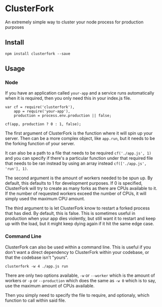 # ClusterFork

An extremely simple way to cluster your node process for production purposes


## Install

`npm install clusterfork --save`

## Usage

### Node

If you have an application called `your-app` and a service runs automatically when it is required, then you only need this in your index.js file.

```
var cf = require('clusterfork'),
	app = require('your-app'),
	production = process.env.production || false;

cf(app, production ? 0 : 1, false);
```

The first argument of ClusterFork is the function where it will spin up your server.  Then can be a more complex object, like `app.run`, but it needs to be the forking function of your server.

It can also be a path to a file that needs to be required `cf('./app.js', 1)` and you can specify if there's a particular function under that required file that needs to be ran instead by using an array instead `cf(['./app.js', 'run'], 1)`.
 
The second argument is the amount of workers needed to be spun up.  By default, this defaults to 1 for development purposes.  If 0 is specified, ClusterFork will try to create as many forks as there are CPUs available to it.  If the number of requested workers exceed the number of CPUs, it will simply used the maximum CPU amount.

The third argument to is let ClusterFork know to restart a forked process that has died.  By default, this is false.  This is sometimes useful in production when your app dies violently, but still want it to restart and keep up with the load, but it might keep dying again if it hit the same edge case.

### Command Line

ClusterFork can also be used within a command line.  This is useful if you don't want a direct dependency to ClusterFork within your codebase, or that the codebase isn't "yours".

```
clusterfork -w 4 ./app.js run
```

There are only two options available, `-w` or `--worker` which is the amount of workers or `-p` or `--production` which does the same as `-w 0` which is to say, use the maximum amount of CPUs available.

Then you simply need to specify the file to require, and optionaly, which function to call within said file.